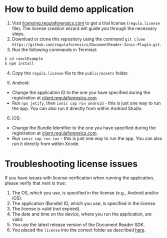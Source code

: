 # How to build demo application
1. Visit [licensing.regulaforensics.com](https://licensing.regulaforensics.com) to get a trial license (`regula.license` file). The license creation wizard will guide you through the necessary steps.
2. Download or clone this repository using the command `git clone https://github.com/regulaforensics/DocumentReader-Ionic-Plugin.git`.
3. Run the following commands in Terminal:
```bash
$ cd reactExample
$ npm install
```
4. Copy the `regula.license` file to the `public/assets` folder.

5. Android:
  * Change the application ID to the one you have specified during the registration at [client.regulaforensics.com](https://client.regulaforensics.com).
  * Run `npx jetify`, then `ionic cap run android` - this is just one way to run the app. You can also run it directly from within Android Studio.

6. iOS:
  * Change the Bundle Identifier to the one you have specified during the registration at [client.regulaforensics.com](https://client.regulaforensics.com).
  * Run `ionic cap run ios` - this is just one way to run the app. You can also run it directly from within Xcode.


# Troubleshooting license issues
If you have issues with license verification when running the application, please verify that next is true:
1. The OS, which you use, is specified in the license (e.g., Android and/or iOS).
2. The application (Bundle) ID, which you use, is specified in the license.
3. The license is valid (not expired).
4. The date and time on the device, where you run the application, are valid.
5. You use the latest release version of the Document Reader SDK.
6. You placed the `license` into the correct folder as described [here](#how-to-build-demo-application).
